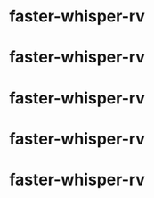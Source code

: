 # faster-whisper-rv
# faster-whisper-rv
# faster-whisper-rv
# faster-whisper-rv
# faster-whisper-rv
